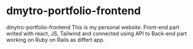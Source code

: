 # dmytro-portfolio-frontend
dmytro-portfolio-frontend
This is my personal website.
Front-end part writed with react, JS, Tailwind and connected using API to Back-end part working on Ruby on Rails as differt app.
